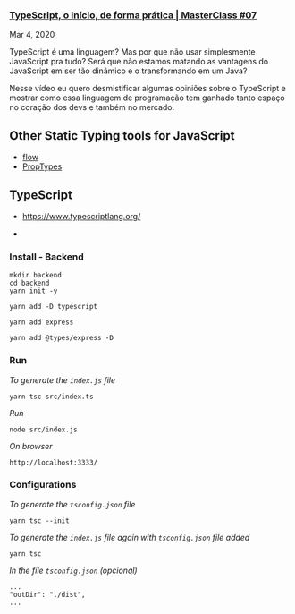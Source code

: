 ### [TypeScript, o início, de forma prática | MasterClass #07](https://www.youtube.com/watch?v=0mYq5LrQN1s&t=2243s)
Mar 4, 2020  

TypeScript é uma linguagem? Mas por que não usar simplesmente JavaScript pra tudo? Será que não estamos matando as vantagens do JavaScript em ser tão dinâmico e o transformando em um Java?  

Nesse vídeo eu quero desmistificar algumas opiniões sobre o TypeScript e mostrar como essa linguagem de programação tem ganhado tanto espaço no coração dos devs e também no mercado.  

## Other Static Typing tools for JavaScript

- [flow](https://flow.org/)  
- [PropTypes](https://reactjs.org/docs/typechecking-with-proptypes.html)  

## TypeScript

- https://www.typescriptlang.org/

- 

### Install - Backend

```
mkdir backend
cd backend
yarn init -y
```

```
yarn add -D typescript
```

```
yarn add express
```

```
yarn add @types/express -D
```

### Run

_To generate the ``index.js`` file_  
```
yarn tsc src/index.ts
```

_Run_  
```
node src/index.js
```

_On browser_
```
http://localhost:3333/
```

### Configurations

_To generate the ``tsconfig.json`` file_  
```
yarn tsc --init
```

_To generate the ``index.js`` file again with ``tsconfig.json`` file added_  
```
yarn tsc
```

_In the file ``tsconfig.json`` (opcional)_  

```
...
"outDir": "./dist",
...
```

```
```

```
```
